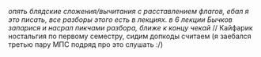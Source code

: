 *опять блядские сложения/вычитания с расставлением флагов, ебал я это писать, все разборы этого есть в лекциях. в 6 лекции Бычков запарися и насрал пикчами разбора, ближе к концу чекай*
// Кайфарик ностальгия по первому семестру, сидим допкоды считаем (я заебался третью пару МПС подряд про это слушать :/)
